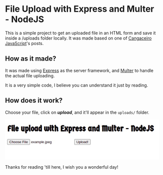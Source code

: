 # File Upload with Express and Multer - NodeJS

This is a simple project to get an uploaded file in an HTML form and save it inside a /uploads folder locally. It was made based on one of [Cangaceiro JavaScript](http://cangaceirojavascript.com.br/)'s posts.

## How as it made?

It was made using [Express](https://expressjs.com/) as the server framework, and [Multer](https://www.npmjs.com/package/multer) to handle the actual file uploading.

It is a very simple code, I believe you can understand it just by reading.

## How does it work?

Choose your file, click on **_upload_**, and it'll appear in the `uploads/` folder.

![Project preview in localhost](uploads/example.jpeg)

Thanks for reading 'till here, I wish you a wonderful day!